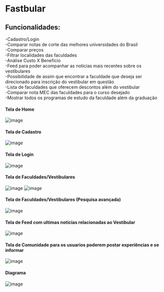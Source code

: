 <h1>Fastbular</h1>

<h2>Funcionalidades:</h2>

-Cadastro/Login
<br>
-Comparar notas de corte das melhores universidades do Brasil
<br>
-Comparar preços
<br>
-Filtrar localidades das faculdades
<br>
-Análise Custo X Benefício
<br>
-Feed para poder acompanhar as noticias mais recentes sobre os vestibulares
<br>
-Possibilidade de assim que encontrar a faculdade que deseja ser direcionado para inscrição do vestibular em questão
<br>
-Lista de faculdades que oferecem descontos além do vestibular
<br>
-Comparar nota MEC das faculdades para o curso desejado
<br>
-Mostrar todos os programas de estudo da faculdade além da graduação


<h4>Tela de Home</h4>

![image](https://github.com/gcastroo21/fastibular/assets/80531553/40a22019-39e5-4906-bbce-7f31b01c8762)

<h4>Tela de Cadastro</h4>

![image](https://github.com/gcastroo21/fastibular/assets/80531553/ebcf6725-c6cf-4f78-ada3-6357ff0eef4d)

<h4>Tela de Login</h4>

![image](https://github.com/gcastroo21/fastibular/assets/80531553/93a9487f-e2f3-48a5-b42b-3a9d62e1e188)

<h4>Tela de Faculdades/Vestibulares</h4>

![image](https://github.com/gcastroo21/fastibular/assets/80531553/ebb5b96a-7e30-4d25-aee5-f8a18156d345)
![image](https://github.com/gcastroo21/fastibular/assets/80531553/1be2d476-a5f7-45d4-aa28-0729cc4b5c6d)

<h4>Tela de Faculdades/Vestibulares (Pesquisa avançada)</h4>

![image](https://github.com/gcastroo21/fastibular/assets/80531553/bd3000d7-d1c5-47e0-b9c2-7be03cfe0e2f)

<h4>Tela de Feed com ultimas noticias relacionadas ao Vestibular</h4>

![image](https://github.com/gcastroo21/fastibular/assets/80531553/422e02e3-b305-4e2e-abf6-f61e7b2e1e87)

<h4>Tela de Comunidade para os usuarios poderem postar experiências e se informar</h4>

![image](https://github.com/gcastroo21/fastibular/assets/80531553/b8bfefb4-c7de-4003-a9a6-10f0770b0bc7)

<h4>Diagrama</h4>

![image](https://github.com/gcastroo21/fastibular/assets/80531553/211165e9-f579-471b-b5b3-81cf4f3232df)






